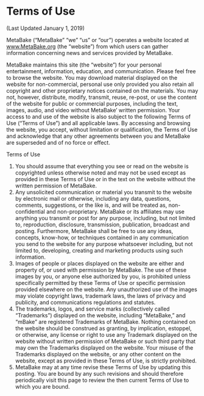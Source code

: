 # Terms of Use
(Last Updated January 1, 2019)

MetaBake (“MetaBake” “we” “us” or “our”) operates a website located at www.MetaBake.org (the “website”) from which users can gather information concerning news and services provided by MetaBake.

MetaBake maintains this site (the “website”) for your personal entertainment, information, education, and communication. Please feel free to browse the website. You may download material displayed on the website for non-commercial, personal use only provided you also retain all copyright and other proprietary notices contained on the materials. You may not, however, distribute, modify, transmit, reuse, re-post, or use the content of the website for public or commercial purposes, including the text, images, audio, and video without MetaBake’ written permission. Your access to and use of the website is also subject to the following Terms of Use (“Terms of Use”) and all applicable laws. By accessing and browsing the website, you accept, without limitation or qualification, the Terms of Use and acknowledge that any other agreements between you and MetaBake are superseded and of no force or effect.

Terms of Use

1. You should assume that everything you see or read on the website is copyrighted unless otherwise noted and may not be used except as provided in these Terms of Use or in the text on the website without the written permission of MetaBake.
1. Any unsolicited communication or material you transmit to the website by electronic mail or otherwise, including any data, questions, comments, suggestions, or the like is, and will be treated as, non-confidential and non-proprietary. MetaBake or its affiliates may use anything you transmit or post for any purpose, including, but not limited to, reproduction, disclosure, transmission, publication, broadcast and posting. Furthermore, MetaBake shall be free to use any ideas, concepts, know-how, or techniques contained in any communication you send to the website for any purpose whatsoever including, but not limited to, developing, creating and marketing products using such information.
1. Images of people or places displayed on the website are either and property of, or used with permission by MetaBake. The use of these images by you, or anyone else authorized by you, is prohibited unless specifically permitted by these Terms of Use or specific permission provided elsewhere on the website. Any unauthorized use of the images may violate copyright laws, trademark laws, the laws of privacy and publicity, and communications regulations and statutes.
1. The trademarks, logos, and service marks (collectively called “Trademarks”) displayed on the website, including “MetaBake,” and “mBake” are registered Trademarks of MetaBake. Nothing contained on the website should be construed as granting, by implication, estoppel, or otherwise, any license or right to use any Trademark displayed on the website without written permission of MetaBake or such third party that may own the Trademarks displayed on the website. Your misuse of the Trademarks displayed on the website, or any other content on the website, except as provided in these Terms of Use, is strictly prohibited.
1. MetaBake may at any time revise these Terms of Use by updating this posting. You are bound by any such revisions and should therefore periodically visit this page to review the then current Terms of Use to which you are bound.